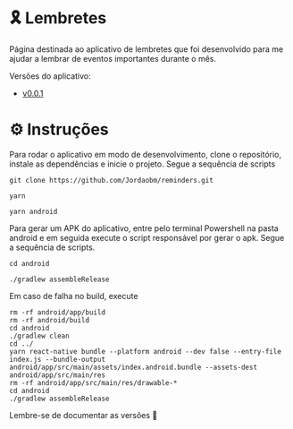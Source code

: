 # 🎗️ Lembretes

Página destinada ao aplicativo de lembretes que foi desenvolvido para me ajudar a lembrar de eventos importantes durante o mês.

Versões do aplicativo:

- <a href="docs\v0.0.1\README.md" target="_blank" rel="noopener noreferrer">v0.0.1</a>

# ⚙️ Instruções

Para rodar o aplicativo em modo de desenvolvimento, clone o repositório, instale as dependências e inicie o projeto. Segue a sequência de scripts

    git clone https://github.com/Jordaobm/reminders.git

    yarn

    yarn android

Para gerar um APK do aplicativo, entre pelo terminal Powershell na pasta android e em seguida execute o script responsável por gerar o apk. Segue a sequência de scripts.

    cd android

    ./gradlew assembleRelease

Em caso de falha no build, execute

    rm -rf android/app/build
    rm -rf android/build
    cd android
    ./gradlew clean
    cd ../
    yarn react-native bundle --platform android --dev false --entry-file index.js --bundle-output android/app/src/main/assets/index.android.bundle --assets-dest android/app/src/main/res
    rm -rf android/app/src/main/res/drawable-*
    cd android
    ./gradlew assembleRelease

Lembre-se de documentar as versões 🧬
